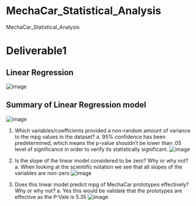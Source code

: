 # MechaCar_Statistical_Analysis
MechaCar_Statistical_Analysis

# Deliverable1

## Linear Regression
![image](https://user-images.githubusercontent.com/101777677/178163495-20a80b1a-8d06-49f1-96a4-8ffec23da324.png)

## Summary of Linear Regression model
![image](https://user-images.githubusercontent.com/101777677/178163517-deb444a2-2b38-4d94-b283-fac259c7849c.png)

1.	Which variables/coefficients provided a non-random amount of variance to the mpg values in the dataset?
a.	95% confidence has been predetermined, which means the p-value shouldn’t be lower than .05 level of significance in order to verify its statistically significant.
![image](https://user-images.githubusercontent.com/101777677/178163532-5fc60e72-c937-49c6-a29a-ea8bc5d5eeab.png)

2.	Is the slope of the linear model considered to be zero? Why or why not?
a.	When looking at the scientific notation we see that all slopes of the variables are non-zero
![image](https://user-images.githubusercontent.com/101777677/178163553-7cbe3191-162c-4523-9eea-cf83954ba068.png)

3.	Does this linear model predict mpg of MechaCar prototypes effectively? Why or why not?
a.	Yes this would be validate that the prototypes are effective as the P-Vale is 5.35
![image](https://user-images.githubusercontent.com/101777677/178163560-b60f6f96-d2c9-462f-ae32-e56ae4152791.png)

